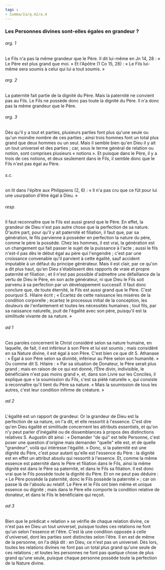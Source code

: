 ```yaml
---
tags : 
- Summa/Ia/q.42/a.4
---
```


### Les Personnes divines sont-elles égales en grandeur ?

###### arg. 1
Le Fils n'a pas la même grandeur que le Père. Il dit lui-même en Jn 14, 28 : « Le Père est plus grand que moi. » Et l'Apôtre (1 Co 15, 28) : « Le Fils lui-même sera soumis à celui qui lui a tout soumis. » 

###### arg. 2
La paternité fait partie de la dignité du Père. Mais la paternité ne convient pas au Fils. Le Fils ne possède donc pas toute la dignité du Père. Il n'a donc pas la même grandeur que le Père. 

###### arg. 3
Dès qu'il y a tout et parties, plusieurs parties font plus qu'une seule ou qu'un moindre nombre de ces parties ; ainsi trois hommes font un total plus grand que deux hommes ou un seul. Mais il semble bien qu'en Dieu il y ait un tout universel et des parties ; car, sous le terme général de relation ou notion, sont comprises plusieurs « notions ». Et puisque dans le Père, il y a trois de ces notions, et deux seulement dans le Fils, il semble donc que le Fils n'est pas égal au Père. 

###### s.c.
on lit dans l'épître aux Philippiens (2, 6) : « Il n'a pas cru que ce fût pour lui une usurpation d'être égal à Dieu. » 

###### resp.
Il faut reconnaître que le Fils est aussi grand que le Père. En effet, la grandeur de Dieu n'est pas autre chose que la perfection de sa nature. D'autre part, pour qu'il y ait paternité et filiation, il faut que, par sa génération, le fils parvienne à posséder en perfection la nature du père, comme le père la possède. Chez les hommes, il est vrai, la génération est un changement qui fait passer le sujet de la puissance à l'acte ; aussi le fils n'est-il pas dès le début égal au père qui l'engendre ; c'est par une croissance convenable qu'il parvient à cette égalité, sauf accident imputable à un défaut du principe générateur. Mais il est clair, par ce qu'on a dit plus haut, qu'en Dieu s'établissent des rapports de vraie et propre paternité et filiation ; et il n'est pas possible d'admettre une défaillance de la vertu de Dieu le Père, en son acte générateur, ni que Dieu le Fils soit parvenu à sa perfection par un développement successif. Il faut donc conclure que, de toute éternité, le Fils est aussi grand que le Père. C'est pourquoi S. Hilaire écrit ; « Écartez de cette naissance les misères de la condition corporelle ; écartez le processus initial de la conception, les douleurs de l'enfantement et toutes les nécessités humaines ; tout fils, par sa naissance naturelle, jouit de l'égalité avec son père, puisqu'il est la similitude vivante de sa nature. » 

###### ad 1
Ces paroles concernent le Christ considéré selon sa nature humaine, en laquelle, de fait, il est inférieur à son Père et lui est soumis ; mais considéré en sa Nature divine, il est égal à son Père. C'est bien ce que dit S. Athanase : « Égal à son Père selon sa divinité, inférieur au Père selon son humanité. » Ou comme dit S. Hilaire : « Par sa situation de Donateur, le Père serait plus grand ; mais en raison de ce qui est donné, l’Être divin, indivisible, le bénéficiaire n'est pas moins grand », et, dans son Livre sur les Conciles, il explique que « la soumission du Fils, c'est sa piété naturelle », qui consiste à reconnaître qu'il tient du Père sa nature. « Mais la soumission de tous les autres, c'est leur condition infirme de créature. » 

###### ad 2
L'égalité est un rapport de grandeur. Or la grandeur de Dieu est la perfection de sa nature, on l'a dit, et elle ressortit à l'essence. C'est dire qu'en Dieu égalité et similitude concernent les attributs essentiels, et qu'on n'y peut parler d'inégalité ou de dissemblances à propos des distinctions relatives S. Augustin dit ainsi : « Demander "de qui" est telle Personne, c'est poser une question d'origine mais demander "quelle" elle est, et de quelle "grandeur", voilà qui intéresse l'égalité. » Donc, si la paternité est une dignité du Père, c'est pour autant qu'elle est l'essence du Père : la dignité est en effet un attribut absolu qui ressortit à l'essence. Et, comme la même essence est paternité dans le Père et filiation dans le Fils, ainsi la même dignité est dans le Père sa paternité, et dans le Fils sa filiation. Il est donc vrai que le Fils possède toute la dignité du Père. Et on ne peut pas déduire : « Le Père possède la paternité, donc le Fils possède la paternité » ; car on passe là de l'absolu au relatif. Le Père et le Fils ont bien même et unique essence ou dignité ; mais dans le Père elle comporte la condition relative de donateur, et dans le Fils le bénéficiaire qui reçoit. 

###### ad 3
Bien que le prédicat « relation » se vérifie de chaque relation divine, ce n'est pas en Dieu un tout universel, puisque toutes ces relations ne font qu'un selon l'essence et l'être. C'est là une condition opposée à celle d'universel, dont les parties sont distinctes selon l'être. Il en est de même de la personne, on l'a déjà dit : en Dieu, ce n'est pas un universel. Dès lors, toutes les relations divines ne font pas un total plus grand qu'une seule de ces relations ; et toutes les personnes ne font pas quelque chose de plus grand qu'une seule, puisque chaque personne possède toute la perfection de la Nature divine. 



